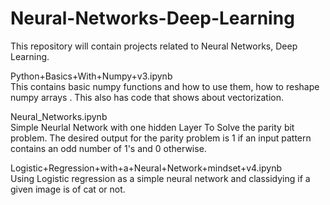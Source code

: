 # Neural-Networks-Deep-Learning
This repository will contain projects related to Neural Networks, Deep Learning.

Python+Basics+With+Numpy+v3.ipynb    
This contains basic numpy functions and how to use them,  how to reshape numpy arrays . This also has code that shows about vectorization.

Neural_Networks.ipynb  
Simple Neurlal Network with one hidden Layer
To Solve the parity bit problem. The desired output for the parity problem is 1 if an input pattern contains an odd number of 1's and 0 otherwise.

Logistic+Regression+with+a+Neural+Network+mindset+v4.ipynb  
Using Logistic regression as a simple neural network and classidying if a given image is of cat or not.
